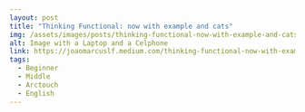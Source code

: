 ```yaml
---
layout: post
title: "Thinking Functional: now with example and cats"
img: /assets/images/posts/thinking-functional-now-with-example-and-cats.webp
alt: Image with a Laptop and a Celphone
link: https://joaomarcuslf.medium.com/thinking-functional-now-with-example-and-cats-8b9c2478b9af
tags:
  - Beginner
  - Middle
  - Arctouch
  - English
---
```

